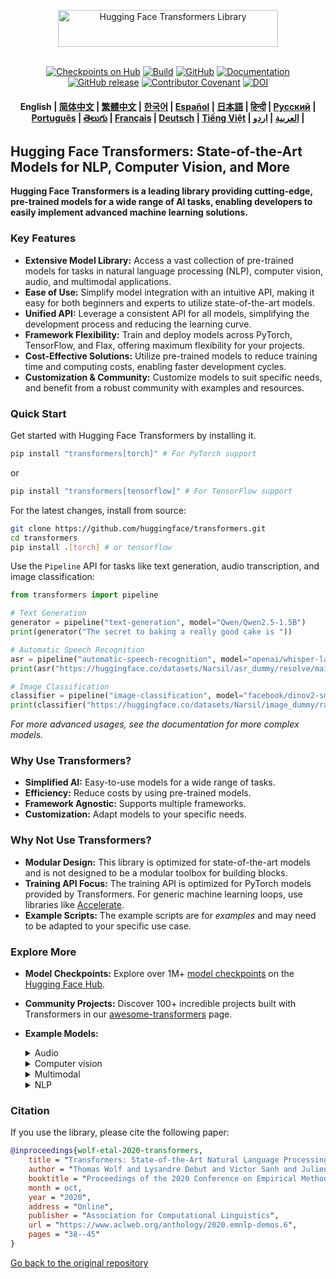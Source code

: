 <p align="center">
  <picture>
    <source media="(prefers-color-scheme: dark)" srcset="https://huggingface.co/datasets/huggingface/documentation-images/raw/main/transformers-logo-dark.svg">
    <source media="(prefers-color-scheme: light)" srcset="https://huggingface.co/datasets/huggingface/documentation-images/raw/main/transformers-logo-light.svg">
    <img alt="Hugging Face Transformers Library" src="https://huggingface.co/datasets/huggingface/documentation-images/raw/main/transformers-logo-light.svg" width="352" height="59" style="max-width: 100%;">
  </picture>
  <br/>
  <br/>
</p>

<p align="center">
    <a href="https://huggingface.com/models"><img alt="Checkpoints on Hub" src="https://img.shields.io/endpoint?url=https://huggingface.co/api/shields/models&color=brightgreen"></a>
    <a href="https://circleci.com/gh/huggingface/transformers"><img alt="Build" src="https://img.shields.io/circleci/build/github/huggingface/transformers/main"></a>
    <a href="https://github.com/huggingface/transformers/blob/main/LICENSE"><img alt="GitHub" src="https://img.shields.io/github/license/huggingface/transformers.svg?color=blue"></a>
    <a href="https://huggingface.co/docs/transformers/index"><img alt="Documentation" src="https://img.shields.io/website/http/huggingface.co/docs/transformers/index.svg?down_color=red&down_message=offline&up_message=online"></a>
    <a href="https://github.com/huggingface/transformers/releases"><img alt="GitHub release" src="https://img.shields.io/github/release/huggingface/transformers.svg"></a>
    <a href="https://github.com/huggingface/transformers/blob/main/CODE_OF_CONDUCT.md"><img alt="Contributor Covenant" src="https://img.shields.io/badge/Contributor%20Covenant-v2.0%20adopted-ff69b4.svg"></a>
    <a href="https://zenodo.org/badge/latestdoi/155220641"><img src="https://zenodo.org/badge/155220641.svg" alt="DOI"></a>
</p>

<h4 align="center">
    <p>
        <b>English</b> |
        <a href="https://github.com/huggingface/transformers/blob/main/i18n/README_zh-hans.md">简体中文</a> |
        <a href="https://github.com/huggingface/transformers/blob/main/i18n/README_zh-hant.md">繁體中文</a> |
        <a href="https://github.com/huggingface/transformers/blob/main/i18n/README_ko.md">한국어</a> |
        <a href="https://github.com/huggingface/transformers/blob/main/i18n/README_es.md">Español</a> |
        <a href="https://github.com/huggingface/transformers/blob/main/i18n/README_ja.md">日本語</a> |
        <a href="https://github.com/huggingface/transformers/blob/main/i18n/README_hd.md">हिन्दी</a> |
        <a href="https://github.com/huggingface/transformers/blob/main/i18n/README_ru.md">Русский</a> |
        <a href="https://github.com/huggingface/transformers/blob/main/i18n/README_pt-br.md">Português</a> |
        <a href="https://github.com/huggingface/transformers/blob/main/i18n/README_te.md">తెలుగు</a> |
        <a href="https://github.com/huggingface/transformers/blob/main/i18n/README_fr.md">Français</a> |
        <a href="https://github.com/huggingface/transformers/blob/main/i18n/README_de.md">Deutsch</a> |
        <a href="https://github.com/huggingface/transformers/blob/main/i18n/README_vi.md">Tiếng Việt</a> |
        <a href="https://github.com/huggingface/transformers/blob/main/i18n/README_ar.md">العربية</a> |
        <a href="https://github.com/huggingface/transformers/blob/main/i18n/README_ur.md">اردو</a> |
    </p>
</h4>

## Hugging Face Transformers: State-of-the-Art Models for NLP, Computer Vision, and More

**Hugging Face Transformers is a leading library providing cutting-edge, pre-trained models for a wide range of AI tasks, enabling developers to easily implement advanced machine learning solutions.**

### Key Features

*   **Extensive Model Library:** Access a vast collection of pre-trained models for tasks in natural language processing (NLP), computer vision, audio, and multimodal applications.
*   **Ease of Use:** Simplify model integration with an intuitive API, making it easy for both beginners and experts to utilize state-of-the-art models.
*   **Unified API:** Leverage a consistent API for all models, simplifying the development process and reducing the learning curve.
*   **Framework Flexibility:** Train and deploy models across PyTorch, TensorFlow, and Flax, offering maximum flexibility for your projects.
*   **Cost-Effective Solutions:** Utilize pre-trained models to reduce training time and computing costs, enabling faster development cycles.
*   **Customization & Community:** Customize models to suit specific needs, and benefit from a robust community with examples and resources.

### Quick Start

Get started with Hugging Face Transformers by installing it.

```bash
pip install "transformers[torch]" # For PyTorch support
```

or

```bash
pip install "transformers[tensorflow]" # For TensorFlow support
```

For the latest changes, install from source:
```bash
git clone https://github.com/huggingface/transformers.git
cd transformers
pip install .[torch] # or tensorflow
```

Use the `Pipeline` API for tasks like text generation, audio transcription, and image classification:

```python
from transformers import pipeline

# Text Generation
generator = pipeline("text-generation", model="Qwen/Qwen2.5-1.5B")
print(generator("The secret to baking a really good cake is "))
```

```python
# Automatic Speech Recognition
asr = pipeline("automatic-speech-recognition", model="openai/whisper-large-v3")
print(asr("https://huggingface.co/datasets/Narsil/asr_dummy/resolve/main/mlk.flac"))
```

```python
# Image Classification
classifier = pipeline("image-classification", model="facebook/dinov2-small-imagenet1k-1-layer")
print(classifier("https://huggingface.co/datasets/Narsil/image_dummy/raw/main/parrots.png"))
```

*For more advanced usages, see the documentation for more complex models.*

### Why Use Transformers?

*   **Simplified AI:** Easy-to-use models for a wide range of tasks.
*   **Efficiency:** Reduce costs by using pre-trained models.
*   **Framework Agnostic:** Supports multiple frameworks.
*   **Customization:** Adapt models to your specific needs.

### Why Not Use Transformers?

*   **Modular Design:** This library is optimized for state-of-the-art models and is not designed to be a modular toolbox for building blocks.
*   **Training API Focus:** The training API is optimized for PyTorch models provided by Transformers. For generic machine learning loops, use libraries like [Accelerate](https://huggingface.co/docs/accelerate).
*   **Example Scripts:** The example scripts are for *examples* and may need to be adapted to your specific use case.

### Explore More

*   **Model Checkpoints:** Explore over 1M+ [model checkpoints](https://huggingface.co/models?library=transformers&sort=trending) on the [Hugging Face Hub](https://huggingface.com/models).
*   **Community Projects:** Discover 100+ incredible projects built with Transformers in our [awesome-transformers](./awesome-transformers.md) page.
*   **Example Models:**

    <details>
    <summary>Audio</summary>

    *   Audio classification with [Whisper](https://huggingface.co/openai/whisper-large-v3-turbo)
    *   Automatic speech recognition with [Moonshine](https://huggingface.co/UsefulSensors/moonshine)
    *   Keyword spotting with [Wav2Vec2](https://huggingface.co/superb/wav2vec2-base-superb-ks)
    *   Speech to speech generation with [Moshi](https://huggingface.co/kyutai/moshiko-pytorch-bf16)
    *   Text to audio with [MusicGen](https://huggingface.co/facebook/musicgen-large)
    *   Text to speech with [Bark](https://huggingface.co/suno/bark)

    </details>

    <details>
    <summary>Computer vision</summary>

    *   Automatic mask generation with [SAM](https://huggingface.co/facebook/sam-vit-base)
    *   Depth estimation with [DepthPro](https://huggingface.co/apple/DepthPro-hf)
    *   Image classification with [DINO v2](https://huggingface.co/facebook/dinov2-base)
    *   Keypoint detection with [SuperPoint](https://huggingface.co/magic-leap-community/superpoint)
    *   Keypoint matching with [SuperGlue](https://huggingface.co/magic-leap-community/superglue_outdoor)
    *   Object detection with [RT-DETRv2](https://huggingface.co/PekingU/rtdetr_v2_r50vd)
    *   Pose Estimation with [VitPose](https://huggingface.co/usyd-community/vitpose-base-simple)
    *   Universal segmentation with [OneFormer](https://huggingface.co/shi-labs/oneformer_ade20k_swin_large)
    *   Video classification with [VideoMAE](https://huggingface.co/MCG-NJU/videomae-large)

    </details>

    <details>
    <summary>Multimodal</summary>

    *   Audio or text to text with [Qwen2-Audio](https://huggingface.co/Qwen/Qwen2-Audio-7B)
    *   Document question answering with [LayoutLMv3](https://huggingface.co/microsoft/layoutlmv3-base)
    *   Image or text to text with [Qwen-VL](https://huggingface.co/Qwen/Qwen2.5-VL-3B-Instruct)
    *   Image captioning [BLIP-2](https://huggingface.co/Salesforce/blip2-opt-2.7b)
    *   OCR-based document understanding with [GOT-OCR2](https://huggingface.co/stepfun-ai/GOT-OCR-2.0-hf)
    *   Table question answering with [TAPAS](https://huggingface.co/google/tapas-base)
    *   Unified multimodal understanding and generation with [Emu3](https://huggingface.co/BAAI/Emu3-Gen)
    *   Vision to text with [Llava-OneVision](https://huggingface.co/llava-hf/llava-onevision-qwen2-0.5b-ov-hf)
    *   Visual question answering with [Llava](https://huggingface.co/llava-hf/llava-1.5-7b-hf)
    *   Visual referring expression segmentation with [Kosmos-2](https://huggingface.co/microsoft/kosmos-2-patch14-224)

    </details>

    <details>
    <summary>NLP</summary>

    *   Masked word completion with [ModernBERT](https://huggingface.co/answerdotai/ModernBERT-base)
    *   Named entity recognition with [Gemma](https://huggingface.co/google/gemma-2-2b)
    *   Question answering with [Mixtral](https://huggingface.co/mistralai/Mixtral-8x7B-v0.1)
    *   Summarization with [BART](https://huggingface.co/facebook/bart-large-cnn)
    *   Translation with [T5](https://huggingface.co/google-t5/t5-base)
    *   Text generation with [Llama](https://huggingface.co/meta-llama/Llama-3.2-1B)
    *   Text classification with [Qwen](https://huggingface.co/Qwen/Qwen2.5-0.5B)

    </details>

### Citation

If you use the library, please cite the following paper:
```bibtex
@inproceedings{wolf-etal-2020-transformers,
    title = "Transformers: State-of-the-Art Natural Language Processing",
    author = "Thomas Wolf and Lysandre Debut and Victor Sanh and Julien Chaumond and Clement Delangue and Anthony Moi and Pierric Cistac and Tim Rault and Rémi Louf and Morgan Funtowicz and Joe Davison and Sam Shleifer and Patrick von Platen and Clara Ma and Yacine Jernite and Julien Plu and Canwen Xu and Teven Le Scao and Sylvain Gugger and Mariama Drame and Quentin Lhoest and Alexander M. Rush",
    booktitle = "Proceedings of the 2020 Conference on Empirical Methods in Natural Language Processing: System Demonstrations",
    month = oct,
    year = "2020",
    address = "Online",
    publisher = "Association for Computational Linguistics",
    url = "https://www.aclweb.org/anthology/2020.emnlp-demos.6",
    pages = "38--45"
}
```

[Go back to the original repository](https://github.com/huggingface/transformers)